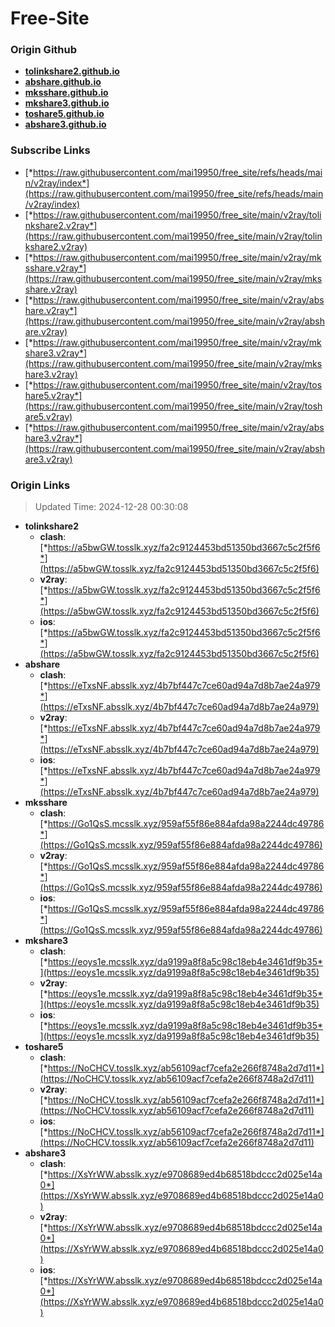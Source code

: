 # Free-Site

### Origin Github

- [**tolinkshare2.github.io**](https://github.com/tolinkshare2/tolinkshare2.github.io)
- [**abshare.github.io**](https://github.com/abshare/abshare.github.io)
- [**mksshare.github.io**](https://github.com/mksshare/mksshare.github.io)
- [**mkshare3.github.io**](https://github.com/mkshare3/mkshare3.github.io)
- [**toshare5.github.io**](https://github.com/toshare5/toshare5.github.io)
- [**abshare3.github.io**](https://github.com/abshare3/abshare3.github.io)

### Subscribe Links

- [*https://raw.githubusercontent.com/mai19950/free_site/refs/heads/main/v2ray/index*](https://raw.githubusercontent.com/mai19950/free_site/refs/heads/main/v2ray/index)
- [*https://raw.githubusercontent.com/mai19950/free_site/main/v2ray/tolinkshare2.v2ray*](https://raw.githubusercontent.com/mai19950/free_site/main/v2ray/tolinkshare2.v2ray)
- [*https://raw.githubusercontent.com/mai19950/free_site/main/v2ray/mksshare.v2ray*](https://raw.githubusercontent.com/mai19950/free_site/main/v2ray/mksshare.v2ray)
- [*https://raw.githubusercontent.com/mai19950/free_site/main/v2ray/abshare.v2ray*](https://raw.githubusercontent.com/mai19950/free_site/main/v2ray/abshare.v2ray)
- [*https://raw.githubusercontent.com/mai19950/free_site/main/v2ray/mkshare3.v2ray*](https://raw.githubusercontent.com/mai19950/free_site/main/v2ray/mkshare3.v2ray)
- [*https://raw.githubusercontent.com/mai19950/free_site/main/v2ray/toshare5.v2ray*](https://raw.githubusercontent.com/mai19950/free_site/main/v2ray/toshare5.v2ray)
- [*https://raw.githubusercontent.com/mai19950/free_site/main/v2ray/abshare3.v2ray*](https://raw.githubusercontent.com/mai19950/free_site/main/v2ray/abshare3.v2ray)

### Origin Links

> Updated Time: 2024-12-28 00:30:08

- **tolinkshare2**
  - **clash**: [*https://a5bwGW.tosslk.xyz/fa2c9124453bd51350bd3667c5c2f5f6*](https://a5bwGW.tosslk.xyz/fa2c9124453bd51350bd3667c5c2f5f6)
  - **v2ray**: [*https://a5bwGW.tosslk.xyz/fa2c9124453bd51350bd3667c5c2f5f6*](https://a5bwGW.tosslk.xyz/fa2c9124453bd51350bd3667c5c2f5f6)
  - **ios**: [*https://a5bwGW.tosslk.xyz/fa2c9124453bd51350bd3667c5c2f5f6*](https://a5bwGW.tosslk.xyz/fa2c9124453bd51350bd3667c5c2f5f6)
- **abshare**
  - **clash**: [*https://eTxsNF.absslk.xyz/4b7bf447c7ce60ad94a7d8b7ae24a979*](https://eTxsNF.absslk.xyz/4b7bf447c7ce60ad94a7d8b7ae24a979)
  - **v2ray**: [*https://eTxsNF.absslk.xyz/4b7bf447c7ce60ad94a7d8b7ae24a979*](https://eTxsNF.absslk.xyz/4b7bf447c7ce60ad94a7d8b7ae24a979)
  - **ios**: [*https://eTxsNF.absslk.xyz/4b7bf447c7ce60ad94a7d8b7ae24a979*](https://eTxsNF.absslk.xyz/4b7bf447c7ce60ad94a7d8b7ae24a979)
- **mksshare**
  - **clash**: [*https://Go1QsS.mcsslk.xyz/959af55f86e884afda98a2244dc49786*](https://Go1QsS.mcsslk.xyz/959af55f86e884afda98a2244dc49786)
  - **v2ray**: [*https://Go1QsS.mcsslk.xyz/959af55f86e884afda98a2244dc49786*](https://Go1QsS.mcsslk.xyz/959af55f86e884afda98a2244dc49786)
  - **ios**: [*https://Go1QsS.mcsslk.xyz/959af55f86e884afda98a2244dc49786*](https://Go1QsS.mcsslk.xyz/959af55f86e884afda98a2244dc49786)
- **mkshare3**
  - **clash**: [*https://eoys1e.mcsslk.xyz/da9199a8f8a5c98c18eb4e3461df9b35*](https://eoys1e.mcsslk.xyz/da9199a8f8a5c98c18eb4e3461df9b35)
  - **v2ray**: [*https://eoys1e.mcsslk.xyz/da9199a8f8a5c98c18eb4e3461df9b35*](https://eoys1e.mcsslk.xyz/da9199a8f8a5c98c18eb4e3461df9b35)
  - **ios**: [*https://eoys1e.mcsslk.xyz/da9199a8f8a5c98c18eb4e3461df9b35*](https://eoys1e.mcsslk.xyz/da9199a8f8a5c98c18eb4e3461df9b35)
- **toshare5**
  - **clash**: [*https://NoCHCV.tosslk.xyz/ab56109acf7cefa2e266f8748a2d7d11*](https://NoCHCV.tosslk.xyz/ab56109acf7cefa2e266f8748a2d7d11)
  - **v2ray**: [*https://NoCHCV.tosslk.xyz/ab56109acf7cefa2e266f8748a2d7d11*](https://NoCHCV.tosslk.xyz/ab56109acf7cefa2e266f8748a2d7d11)
  - **ios**: [*https://NoCHCV.tosslk.xyz/ab56109acf7cefa2e266f8748a2d7d11*](https://NoCHCV.tosslk.xyz/ab56109acf7cefa2e266f8748a2d7d11)
- **abshare3**
  - **clash**: [*https://XsYrWW.absslk.xyz/e9708689ed4b68518bdccc2d025e14a0*](https://XsYrWW.absslk.xyz/e9708689ed4b68518bdccc2d025e14a0)
  - **v2ray**: [*https://XsYrWW.absslk.xyz/e9708689ed4b68518bdccc2d025e14a0*](https://XsYrWW.absslk.xyz/e9708689ed4b68518bdccc2d025e14a0)
  - **ios**: [*https://XsYrWW.absslk.xyz/e9708689ed4b68518bdccc2d025e14a0*](https://XsYrWW.absslk.xyz/e9708689ed4b68518bdccc2d025e14a0)
